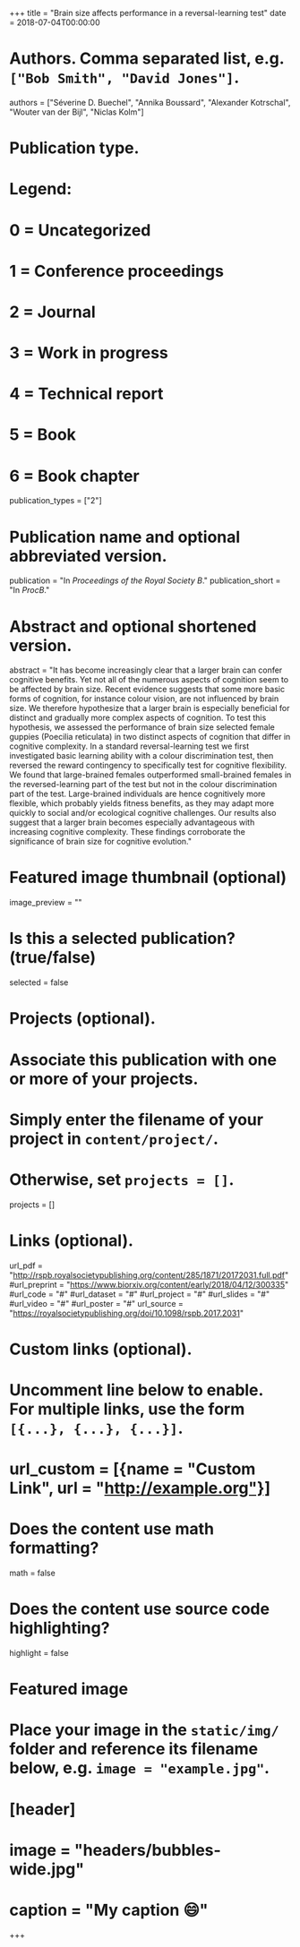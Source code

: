+++
title = "Brain size affects performance in a reversal-learning test"
date = 2018-07-04T00:00:00

# Authors. Comma separated list, e.g. `["Bob Smith", "David Jones"]`.
authors = ["Séverine D. Buechel", "Annika Boussard", "Alexander Kotrschal", "Wouter van der Bijl", "Niclas Kolm"]

# Publication type.
# Legend:
# 0 = Uncategorized
# 1 = Conference proceedings
# 2 = Journal
# 3 = Work in progress
# 4 = Technical report
# 5 = Book
# 6 = Book chapter
publication_types = ["2"]

# Publication name and optional abbreviated version.
publication = "In *Proceedings of the Royal Society B*."
publication_short =  "In *ProcB*."

# Abstract and optional shortened version.
abstract = "It has become increasingly clear that a larger brain can confer cognitive benefits. Yet not all of the numerous aspects of cognition seem to be affected by brain size. Recent evidence suggests that some more basic forms of cognition, for instance colour vision, are not influenced by brain size. We therefore hypothesize that a larger brain is especially beneficial for distinct and gradually more complex aspects of cognition. To test this hypothesis, we assessed the performance of brain size selected female guppies (Poecilia reticulata) in two distinct aspects of cognition that differ in cognitive complexity. In a standard reversal-learning test we first investigated basic learning ability with a colour discrimination test, then reversed the reward contingency to specifically test for cognitive flexibility. We found that large-brained females outperformed small-brained females in the reversed-learning part of the test but not in the colour discrimination part of the test. Large-brained individuals are hence cognitively more flexible, which probably yields fitness benefits, as they may adapt more quickly to social and/or ecological cognitive challenges. Our results also suggest that a larger brain becomes especially advantageous with increasing cognitive complexity. These findings corroborate the significance of brain size for cognitive evolution."

# Featured image thumbnail (optional)
image_preview = ""

# Is this a selected publication? (true/false)
selected = false

# Projects (optional).
#   Associate this publication with one or more of your projects.
#   Simply enter the filename of your project in `content/project/`.
#   Otherwise, set `projects = []`.
projects = []

# Links (optional).
url_pdf = "http://rspb.royalsocietypublishing.org/content/285/1871/20172031.full.pdf"
#url_preprint = "https://www.biorxiv.org/content/early/2018/04/12/300335"
#url_code = "#"
#url_dataset = "#"
#url_project = "#"
#url_slides = "#"
#url_video = "#"
#url_poster = "#"
url_source = "https://royalsocietypublishing.org/doi/10.1098/rspb.2017.2031"

# Custom links (optional).
#   Uncomment line below to enable. For multiple links, use the form `[{...}, {...}, {...}]`.
# url_custom = [{name = "Custom Link", url = "http://example.org"}]

# Does the content use math formatting?
math = false

# Does the content use source code highlighting?
highlight = false

# Featured image
# Place your image in the `static/img/` folder and reference its filename below, e.g. `image = "example.jpg"`.
# [header]
# image = "headers/bubbles-wide.jpg"
# caption = "My caption :smile:"

+++

